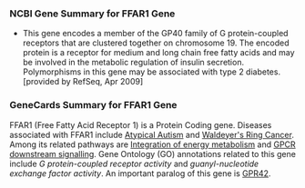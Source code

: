 ### NCBI Gene Summary for FFAR1 Gene

[](https://www.ncbi.nlm.nih.gov/gene/2864)

- This gene encodes a member of the GP40 family of G protein-coupled receptors that are clustered together on chromosome 19. The encoded protein is a receptor for medium and long chain free fatty acids and may be involved in the metabolic regulation of insulin secretion. Polymorphisms in this gene may be associated with type 2 diabetes. [provided by RefSeq, Apr 2009]
    

### GeneCards Summary for FFAR1 Gene

FFAR1 (Free Fatty Acid Receptor 1) is a Protein Coding gene. Diseases associated with FFAR1 include [Atypical Autism](http://www.malacards.org/card/atypical_autism "See Atypical Autism at MalaCards") and [Waldeyer's Ring Cancer](http://www.malacards.org/card/waldeyers_ring_cancer "See Waldeyer"). Among its related pathways are [Integration of energy metabolism](https://pathcards.genecards.org/card/integration_of_energy_metabolism "See Integration of energy metabolism at Pathcards") and [GPCR downstream signalling](https://pathcards.genecards.org/card/gpcr_downstream_signalling "See GPCR downstream signalling at Pathcards"). Gene Ontology (GO) annotations related to this gene include _G protein-coupled receptor activity_ and _guanyl-nucleotide exchange factor activity_. An important paralog of this gene is [GPR42](https://www.genecards.org/cgi-bin/carddisp.pl?gene=GPR42).

